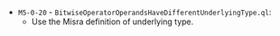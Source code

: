 - `M5-0-20` - `BitwiseOperatorOperandsHaveDifferentUnderlyingType.ql`:
  - Use the Misra definition of underlying type.
